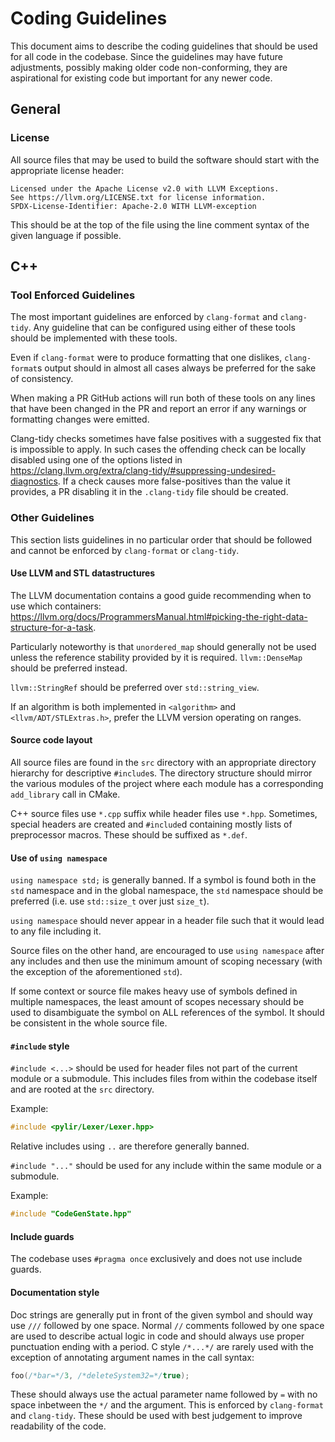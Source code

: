 # Coding Guidelines

This document aims to describe the coding guidelines that should be used for all
code in the codebase.
Since the guidelines may have future adjustments, possibly making older code
non-conforming, they are aspirational for existing code but important for any
newer code.

## General

### License

All source files that may be used to build the software should start with
the appropriate license header:

```none
Licensed under the Apache License v2.0 with LLVM Exceptions.
See https://llvm.org/LICENSE.txt for license information.
SPDX-License-Identifier: Apache-2.0 WITH LLVM-exception
```

This should be at the top of the file using the line comment syntax of the
given language if possible.

## C++

### Tool Enforced Guidelines

The most important guidelines are enforced by `clang-format` and `clang-tidy`.
Any guideline that can be configured using either of these tools should be
implemented with these tools.

Even if `clang-format` were to produce formatting that one dislikes,
`clang-format`s output should in almost all cases always be preferred for the
sake of consistency.

When making a PR GitHub actions will run both of these tools on any lines
that have been changed in the PR and report an error if any warnings or
formatting changes were emitted.

Clang-tidy checks sometimes have false positives with a suggested fix that is
impossible to apply.
In such cases the offending check can be locally disabled using one of the
options listed
in https://clang.llvm.org/extra/clang-tidy/#suppressing-undesired-diagnostics.
If a check causes more false-positives than the value it provides, a PR
disabling it in the `.clang-tidy` file should be created.

### Other Guidelines

This section lists guidelines in no particular order that should be followed
and cannot be enforced by `clang-format` or `clang-tidy`.

#### Use LLVM and STL datastructures

The LLVM documentation contains a good guide recommending when to use which
containers: https://llvm.org/docs/ProgrammersManual.html#picking-the-right-data-structure-for-a-task.

Particularly noteworthy is that `unordered_map` should generally not be used
unless the reference stability provided by it is required.
`llvm::DenseMap` should be preferred instead.

`llvm::StringRef` should be preferred over `std::string_view`.

If an algorithm is both implemented in `<algorithm>` and
`<llvm/ADT/STLExtras.h>`, prefer the LLVM version operating on ranges.

#### Source code layout

All source files are found in the `src` directory with an appropriate directory
hierarchy for descriptive `#include`s.
The directory structure should mirror the various modules of the project where
each module has a corresponding `add_library` call in CMake.

C++ source files use `*.cpp` suffix while header files use `*.hpp`.
Sometimes, special headers are created and `#include`d containing mostly lists
of preprocessor macros.
These should be suffixed as `*.def`.

#### Use of `using namespace`

`using namespace std;` is generally banned.
If a symbol is found both in the `std` namespace and in the global namespace,
the `std` namespace should be preferred (i.e. use `std::size_t` over
just `size_t`).

`using namespace` should never appear in a header file such that it would lead
to any file including it.

Source files on the other hand, are encouraged to use `using namespace` after
any includes and then use the minimum amount of scoping necessary (with the
exception of the aforementioned `std`).

If some context or source file makes heavy use of symbols defined in multiple
namespaces, the least amount of scopes necessary should be used to disambiguate
the symbol on ALL references of the symbol.
It should be consistent in the whole source file.

#### `#include` style

`#include <...>` should be used for header files not part of the current module
or a submodule.
This includes files from within the codebase itself and are rooted at the `src`
directory.

Example:

```cpp
#include <pylir/Lexer/Lexer.hpp>
```

Relative includes using `..` are therefore generally banned.

`#include "..."` should be used for any include within the same module or a
submodule.

Example:

```cpp
#include "CodeGenState.hpp"
```

#### Include guards

The codebase uses `#pragma once` exclusively and does not use include guards.

#### Documentation style

Doc strings are generally put in front of the given symbol and should way use
`///` followed by one space.
Normal `//` comments followed by one space are used to describe actual logic in
code and should always use proper punctuation ending with a period.
C style `/*...*/` are rarely used with the exception of annotating argument
names in the call syntax:

```cpp
foo(/*bar=*/3, /*deleteSystem32=*/true);
```

These should always use the actual parameter name followed by `=` with no space
inbetween the `*/` and the argument.
This is enforced by `clang-format` and `clang-tidy`.
These should be used with best judgement to improve readability of the code.
